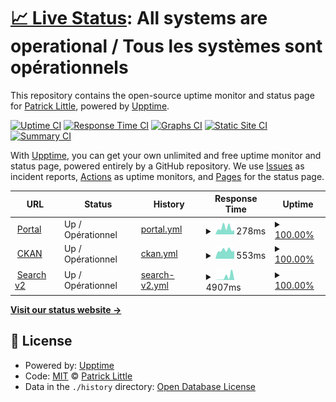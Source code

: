 # [📈 Live Status](https://demo.upptime.js.org): <!--live status--> **All systems are operational / Tous les systèmes sont opérationnels**

This repository contains the open-source uptime monitor and status page for [Patrick Little](Open.Canada.ca), powered by [Upptime](https://github.com/upptime/upptime).

[![Uptime CI](https://github.com/PatLittle/status-statut/workflows/Uptime%20CI/badge.svg)](https://github.com/PatLittle/status-statut/actions?query=workflow%3A%22Uptime+CI%22)
[![Response Time CI](https://github.com/PatLittle/status-statut/workflows/Response%20Time%20CI/badge.svg)](https://github.com/PatLittle/status-statut/actions?query=workflow%3A%22Response+Time+CI%22)
[![Graphs CI](https://github.com/PatLittle/status-statut/workflows/Graphs%20CI/badge.svg)](https://github.com/PatLittle/status-statut/actions?query=workflow%3A%22Graphs+CI%22)
[![Static Site CI](https://github.com/PatLittle/status-statut/workflows/Static%20Site%20CI/badge.svg)](https://github.com/PatLittle/status-statut/actions?query=workflow%3A%22Static+Site+CI%22)
[![Summary CI](https://github.com/PatLittle/status-statut/workflows/Summary%20CI/badge.svg)](https://github.com/PatLittle/status-statut/actions?query=workflow%3A%22Summary+CI%22)

With [Upptime](https://upptime.js.org), you can get your own unlimited and free uptime monitor and status page, powered entirely by a GitHub repository. We use [Issues](https://github.com/PatLittle/status-statut/issues) as incident reports, [Actions](https://github.com/PatLittle/status-statut/actions) as uptime monitors, and [Pages](https://demo.upptime.js.org) for the status page.

<!--start: status pages-->
<!-- This summary is generated by Upptime (https://github.com/upptime/upptime) -->
<!-- Do not edit this manually, your changes will be overwritten -->
<!-- prettier-ignore -->
| URL | Status | History | Response Time | Uptime |
| --- | ------ | ------- | ------------- | ------ |
| <img alt="" src="https://icons.duckduckgo.com/ip3/open.canada.ca.ico" height="13"> [Portal](https://open.canada.ca) | Up / Opérationnel | [portal.yml](https://github.com/PatLittle/status-statut/commits/HEAD/history/portal.yml) | <details><summary><img alt="Response time graph" src="./graphs/portal/response-time-week.png" height="20"> 278ms</summary><br><a href="https://PatLittle.github.io/status-statut/history/portal"><img alt="Response time 332" src="https://img.shields.io/endpoint?url=https%3A%2F%2Fraw.githubusercontent.com%2FPatLittle%2Fstatus-statut%2FHEAD%2Fapi%2Fportal%2Fresponse-time.json"></a><br><a href="https://PatLittle.github.io/status-statut/history/portal"><img alt="24-hour response time 409" src="https://img.shields.io/endpoint?url=https%3A%2F%2Fraw.githubusercontent.com%2FPatLittle%2Fstatus-statut%2FHEAD%2Fapi%2Fportal%2Fresponse-time-day.json"></a><br><a href="https://PatLittle.github.io/status-statut/history/portal"><img alt="7-day response time 278" src="https://img.shields.io/endpoint?url=https%3A%2F%2Fraw.githubusercontent.com%2FPatLittle%2Fstatus-statut%2FHEAD%2Fapi%2Fportal%2Fresponse-time-week.json"></a><br><a href="https://PatLittle.github.io/status-statut/history/portal"><img alt="30-day response time 289" src="https://img.shields.io/endpoint?url=https%3A%2F%2Fraw.githubusercontent.com%2FPatLittle%2Fstatus-statut%2FHEAD%2Fapi%2Fportal%2Fresponse-time-month.json"></a><br><a href="https://PatLittle.github.io/status-statut/history/portal"><img alt="1-year response time 333" src="https://img.shields.io/endpoint?url=https%3A%2F%2Fraw.githubusercontent.com%2FPatLittle%2Fstatus-statut%2FHEAD%2Fapi%2Fportal%2Fresponse-time-year.json"></a></details> | <details><summary><a href="https://PatLittle.github.io/status-statut/history/portal">100.00%</a></summary><a href="https://PatLittle.github.io/status-statut/history/portal"><img alt="All-time uptime 99.99%" src="https://img.shields.io/endpoint?url=https%3A%2F%2Fraw.githubusercontent.com%2FPatLittle%2Fstatus-statut%2FHEAD%2Fapi%2Fportal%2Fuptime.json"></a><br><a href="https://PatLittle.github.io/status-statut/history/portal"><img alt="24-hour uptime 100.00%" src="https://img.shields.io/endpoint?url=https%3A%2F%2Fraw.githubusercontent.com%2FPatLittle%2Fstatus-statut%2FHEAD%2Fapi%2Fportal%2Fuptime-day.json"></a><br><a href="https://PatLittle.github.io/status-statut/history/portal"><img alt="7-day uptime 100.00%" src="https://img.shields.io/endpoint?url=https%3A%2F%2Fraw.githubusercontent.com%2FPatLittle%2Fstatus-statut%2FHEAD%2Fapi%2Fportal%2Fuptime-week.json"></a><br><a href="https://PatLittle.github.io/status-statut/history/portal"><img alt="30-day uptime 100.00%" src="https://img.shields.io/endpoint?url=https%3A%2F%2Fraw.githubusercontent.com%2FPatLittle%2Fstatus-statut%2FHEAD%2Fapi%2Fportal%2Fuptime-month.json"></a><br><a href="https://PatLittle.github.io/status-statut/history/portal"><img alt="1-year uptime 99.98%" src="https://img.shields.io/endpoint?url=https%3A%2F%2Fraw.githubusercontent.com%2FPatLittle%2Fstatus-statut%2FHEAD%2Fapi%2Fportal%2Fuptime-year.json"></a></details>
| <img alt="" src="https://icons.duckduckgo.com/ip3/open.canada.ca.ico" height="13"> [CKAN](https://open.canada.ca/data/en/dataset/2916fad5-ebcc-4c86-b0f3-4f619b29f412) | Up / Opérationnel | [ckan.yml](https://github.com/PatLittle/status-statut/commits/HEAD/history/ckan.yml) | <details><summary><img alt="Response time graph" src="./graphs/ckan/response-time-week.png" height="20"> 553ms</summary><br><a href="https://PatLittle.github.io/status-statut/history/ckan"><img alt="Response time 572" src="https://img.shields.io/endpoint?url=https%3A%2F%2Fraw.githubusercontent.com%2FPatLittle%2Fstatus-statut%2FHEAD%2Fapi%2Fckan%2Fresponse-time.json"></a><br><a href="https://PatLittle.github.io/status-statut/history/ckan"><img alt="24-hour response time 640" src="https://img.shields.io/endpoint?url=https%3A%2F%2Fraw.githubusercontent.com%2FPatLittle%2Fstatus-statut%2FHEAD%2Fapi%2Fckan%2Fresponse-time-day.json"></a><br><a href="https://PatLittle.github.io/status-statut/history/ckan"><img alt="7-day response time 553" src="https://img.shields.io/endpoint?url=https%3A%2F%2Fraw.githubusercontent.com%2FPatLittle%2Fstatus-statut%2FHEAD%2Fapi%2Fckan%2Fresponse-time-week.json"></a><br><a href="https://PatLittle.github.io/status-statut/history/ckan"><img alt="30-day response time 656" src="https://img.shields.io/endpoint?url=https%3A%2F%2Fraw.githubusercontent.com%2FPatLittle%2Fstatus-statut%2FHEAD%2Fapi%2Fckan%2Fresponse-time-month.json"></a><br><a href="https://PatLittle.github.io/status-statut/history/ckan"><img alt="1-year response time 576" src="https://img.shields.io/endpoint?url=https%3A%2F%2Fraw.githubusercontent.com%2FPatLittle%2Fstatus-statut%2FHEAD%2Fapi%2Fckan%2Fresponse-time-year.json"></a></details> | <details><summary><a href="https://PatLittle.github.io/status-statut/history/ckan">100.00%</a></summary><a href="https://PatLittle.github.io/status-statut/history/ckan"><img alt="All-time uptime 99.98%" src="https://img.shields.io/endpoint?url=https%3A%2F%2Fraw.githubusercontent.com%2FPatLittle%2Fstatus-statut%2FHEAD%2Fapi%2Fckan%2Fuptime.json"></a><br><a href="https://PatLittle.github.io/status-statut/history/ckan"><img alt="24-hour uptime 100.00%" src="https://img.shields.io/endpoint?url=https%3A%2F%2Fraw.githubusercontent.com%2FPatLittle%2Fstatus-statut%2FHEAD%2Fapi%2Fckan%2Fuptime-day.json"></a><br><a href="https://PatLittle.github.io/status-statut/history/ckan"><img alt="7-day uptime 100.00%" src="https://img.shields.io/endpoint?url=https%3A%2F%2Fraw.githubusercontent.com%2FPatLittle%2Fstatus-statut%2FHEAD%2Fapi%2Fckan%2Fuptime-week.json"></a><br><a href="https://PatLittle.github.io/status-statut/history/ckan"><img alt="30-day uptime 100.00%" src="https://img.shields.io/endpoint?url=https%3A%2F%2Fraw.githubusercontent.com%2FPatLittle%2Fstatus-statut%2FHEAD%2Fapi%2Fckan%2Fuptime-month.json"></a><br><a href="https://PatLittle.github.io/status-statut/history/ckan"><img alt="1-year uptime 99.98%" src="https://img.shields.io/endpoint?url=https%3A%2F%2Fraw.githubusercontent.com%2FPatLittle%2Fstatus-statut%2FHEAD%2Fapi%2Fckan%2Fuptime-year.json"></a></details>
| <img alt="" src="https://icons.duckduckgo.com/ip3/search.open.canada.ca.ico" height="13"> [Search v2](https://search.open.canada.ca/grants) | Up / Opérationnel | [search-v2.yml](https://github.com/PatLittle/status-statut/commits/HEAD/history/search-v2.yml) | <details><summary><img alt="Response time graph" src="./graphs/search-v2/response-time-week.png" height="20"> 4907ms</summary><br><a href="https://PatLittle.github.io/status-statut/history/search-v2"><img alt="Response time 1081" src="https://img.shields.io/endpoint?url=https%3A%2F%2Fraw.githubusercontent.com%2FPatLittle%2Fstatus-statut%2FHEAD%2Fapi%2Fsearch-v2%2Fresponse-time.json"></a><br><a href="https://PatLittle.github.io/status-statut/history/search-v2"><img alt="24-hour response time 581" src="https://img.shields.io/endpoint?url=https%3A%2F%2Fraw.githubusercontent.com%2FPatLittle%2Fstatus-statut%2FHEAD%2Fapi%2Fsearch-v2%2Fresponse-time-day.json"></a><br><a href="https://PatLittle.github.io/status-statut/history/search-v2"><img alt="7-day response time 4907" src="https://img.shields.io/endpoint?url=https%3A%2F%2Fraw.githubusercontent.com%2FPatLittle%2Fstatus-statut%2FHEAD%2Fapi%2Fsearch-v2%2Fresponse-time-week.json"></a><br><a href="https://PatLittle.github.io/status-statut/history/search-v2"><img alt="30-day response time 1962" src="https://img.shields.io/endpoint?url=https%3A%2F%2Fraw.githubusercontent.com%2FPatLittle%2Fstatus-statut%2FHEAD%2Fapi%2Fsearch-v2%2Fresponse-time-month.json"></a><br><a href="https://PatLittle.github.io/status-statut/history/search-v2"><img alt="1-year response time 1154" src="https://img.shields.io/endpoint?url=https%3A%2F%2Fraw.githubusercontent.com%2FPatLittle%2Fstatus-statut%2FHEAD%2Fapi%2Fsearch-v2%2Fresponse-time-year.json"></a></details> | <details><summary><a href="https://PatLittle.github.io/status-statut/history/search-v2">100.00%</a></summary><a href="https://PatLittle.github.io/status-statut/history/search-v2"><img alt="All-time uptime 99.89%" src="https://img.shields.io/endpoint?url=https%3A%2F%2Fraw.githubusercontent.com%2FPatLittle%2Fstatus-statut%2FHEAD%2Fapi%2Fsearch-v2%2Fuptime.json"></a><br><a href="https://PatLittle.github.io/status-statut/history/search-v2"><img alt="24-hour uptime 100.00%" src="https://img.shields.io/endpoint?url=https%3A%2F%2Fraw.githubusercontent.com%2FPatLittle%2Fstatus-statut%2FHEAD%2Fapi%2Fsearch-v2%2Fuptime-day.json"></a><br><a href="https://PatLittle.github.io/status-statut/history/search-v2"><img alt="7-day uptime 100.00%" src="https://img.shields.io/endpoint?url=https%3A%2F%2Fraw.githubusercontent.com%2FPatLittle%2Fstatus-statut%2FHEAD%2Fapi%2Fsearch-v2%2Fuptime-week.json"></a><br><a href="https://PatLittle.github.io/status-statut/history/search-v2"><img alt="30-day uptime 100.00%" src="https://img.shields.io/endpoint?url=https%3A%2F%2Fraw.githubusercontent.com%2FPatLittle%2Fstatus-statut%2FHEAD%2Fapi%2Fsearch-v2%2Fuptime-month.json"></a><br><a href="https://PatLittle.github.io/status-statut/history/search-v2"><img alt="1-year uptime 99.90%" src="https://img.shields.io/endpoint?url=https%3A%2F%2Fraw.githubusercontent.com%2FPatLittle%2Fstatus-statut%2FHEAD%2Fapi%2Fsearch-v2%2Fuptime-year.json"></a></details>

<!--end: status pages-->

[**Visit our status website →**](https://demo.upptime.js.org)

## 📄 License

- Powered by: [Upptime](https://github.com/upptime/upptime)
- Code: [MIT](./LICENSE) © [Patrick Little](Open.Canada.ca)
- Data in the `./history` directory: [Open Database License](https://opendatacommons.org/licenses/odbl/1-0/)
